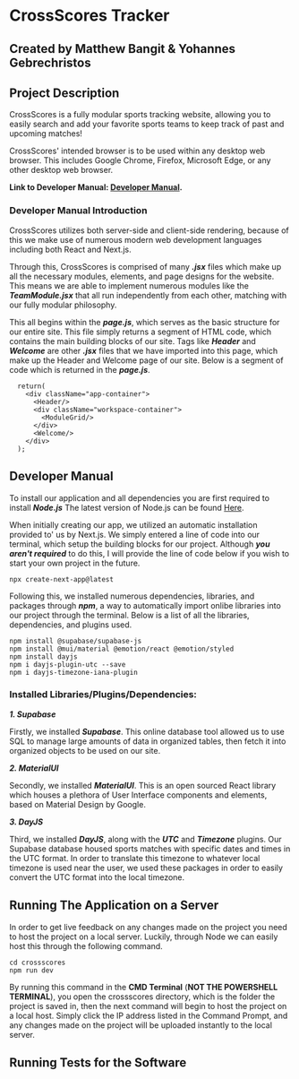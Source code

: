 # CrossScores Tracker

## Created by Matthew Bangit & Yohannes Gebrechristos

## Project Description
CrossScores is a fully modular sports tracking website, allowing you to 
easily search and add your favorite sports teams to keep track of past and 
upcoming matches!

CrossScores' intended browser is to be used within any desktop web browser.
This includes Google Chrome, Firefox, Microsoft Edge, or any other 
desktop web browser. 

**Link to Developer Manual: [Developer Manual](#developer-manual).**



### Developer Manual Introduction
CrossScores utilizes both server-side and client-side rendering, because of this
we make use of numerous modern web development languages including both
React and Next.js. 

Through this, CrossScores is comprised of many ***.jsx*** files which make up 
all the necessary modules, elements, and page designs for the website.
This means we are able to implement numerous modules like the ***TeamModule.jsx***
that all run independently from each other, matching with our fully
modular philosophy.

This all begins within the ***page.js***, which serves as the basic structure 
for our entire site. This file simply returns a segment of HTML code, which 
contains the main building blocks of our site. Tags like ***Header*** and 
***Welcome*** are other ***.jsx*** files that we have imported into this page, 
which make up the Header and Welcome page of our site. Below is a segment
of code which is returned in the ***page.js***.

```
  return(
    <div className="app-container">
      <Header/>
      <div className="workspace-container">
        <ModuleGrid/>
      </div>
      <Welcome/>
    </div>
  );
```

## Developer Manual
To install our application and all dependencies you are first required to install ***Node.js***
The latest version of Node.js can be found [Here](https://nodejs.org/en/download).

When initially creating our app, we utilized an automatic installation provided to'
us by Next.js. We simply entered a line of code into our terminal, which setup the
building blocks for our project. Although ***you aren't required*** to do this, 
I will provide the line of code below if you wish to start your own project
in the future.
```
npx create-next-app@latest
```

Following this, we installed numerous dependencies, libraries, and packages through
***npm***, a way to automatically import onlibe libraries into our project through
the terminal. Below is a list of all the libraries, dependencies, and plugins used.

```
npm install @supabase/supabase-js
npm install @mui/material @emotion/react @emotion/styled
npm install dayjs
npm i dayjs-plugin-utc --save
npm i dayjs-timezone-iana-plugin
```

### Installed Libraries/Plugins/Dependencies:
***1. Supabase*** 

Firstly, we installed ***Supabase***. This online database tool 
allowed us to use SQL to manage large amounts of data in organized tables, then fetch
it into organized objects to be used on our site.

***2. MaterialUI*** 

Secondly, we installed ***MaterialUI***. This is an open sourced React 
library which houses a plethora of User Interface components and elements, based on Material 
Design by Google.

***3. DayJS*** 

Third, we installed ***DayJS***, along with the ***UTC*** and ***Timezone*** 
plugins. Our Supabase database housed sports matches with specific dates and times 
in the UTC format. In order to translate this timezone to whatever local timezone
is used near the user, we used these packages in order to easily convert the UTC
format into the local timezone.

## Running The Application on a Server
In order to get live feedback on any changes made on the project you need to
host the project on a local server. Luckily, through Node we can easily
host this through the following command.
```
cd crossscores
npm run dev
```
By running this command in the **CMD Terminal** (**NOT THE POWERSHELL TERMINAL**),
you open the crossscores directory, which is the folder the project is saved in,
then the next command will begin to host the project on a local host. Simply
click the IP address listed in the Command Prompt, and any changes made
on the project will be uploaded instantly to the local server.


## Running Tests for the Software